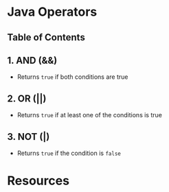 # Java Operators

## Table of Contents

## 1. AND (&&)

- Returns `true` if both conditions are true

## 2. OR (||)

- Returns `true` if at least one of the conditions is true

## 3. NOT (|)

- Returns `true` if the condition is `false`

# Resources
